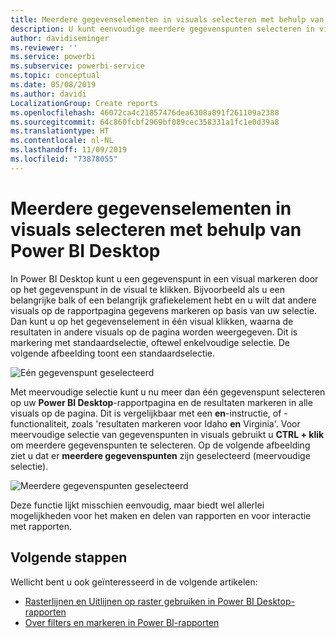 ```yaml
---
title: Meerdere gegevenselementen in visuals selecteren met behulp van Power BI Desktop
description: U kunt eenvoudige meerdere gegevenspunten selecteren in visuals in Power BI Desktop met CTRL+klik
author: davidiseminger
ms.reviewer: ''
ms.service: powerbi
ms.subservice: powerbi-service
ms.topic: conceptual
ms.date: 05/08/2019
ms.author: davidi
LocalizationGroup: Create reports
ms.openlocfilehash: 46072ca4c21857476dea6308a891f261109a2388
ms.sourcegitcommit: 64c860fcbf2969bf089cec358331a1fc1e0d39a8
ms.translationtype: HT
ms.contentlocale: nl-NL
ms.lasthandoff: 11/09/2019
ms.locfileid: "73878055"
---
```

# <a name="multi-select-data-elements-in-visuals-using-power-bi-desktop"></a>Meerdere gegevenselementen in visuals selecteren met behulp van Power BI Desktop

In Power BI Desktop kunt u een gegevenspunt in een visual markeren door op het gegevenspunt in de visual te klikken. Bijvoorbeeld als u een belangrijke balk of een belangrijk grafiekelement hebt en u wilt dat andere visuals op de rapportpagina gegevens markeren op basis van uw selectie. Dan kunt u op het gegevenselement in één visual klikken, waarna de resultaten in andere visuals op de pagina worden weergegeven. Dit is markering met standaardselectie, oftewel enkelvoudige selectie. De volgende afbeelding toont een standaardselectie. 

![Eén gegevenspunt geselecteerd](media/desktop-multi-select/multi-select_01.png)

Met meervoudige selectie kunt u nu meer dan één gegevenspunt selecteren op uw **Power BI Desktop**-rapportpagina en de resultaten markeren in alle visuals op de pagina. Dit is vergelijkbaar met een **en**-instructie, of -functionaliteit, zoals 'resultaten markeren voor Idaho **en** Virginia'. Voor meervoudige selectie van gegevenspunten in visuals gebruikt u **CTRL + klik** om meerdere gegevenspunten te selecteren. Op de volgende afbeelding ziet u dat er **meerdere gegevenspunten** zijn geselecteerd (meervoudige selectie).

![Meerdere gegevenspunten geselecteerd](media/desktop-multi-select/multi-select_02.png)

Deze functie lijkt misschien eenvoudig, maar biedt wel allerlei mogelijkheden voor het maken en delen van rapporten en voor interactie met rapporten. 

## <a name="next-steps"></a>Volgende stappen

Wellicht bent u ook geïnteresseerd in de volgende artikelen:

* [Rasterlijnen en Uitlijnen op raster gebruiken in Power BI Desktop-rapporten](desktop-gridlines-snap-to-grid.md)
* [Over filters en markeren in Power BI-rapporten](power-bi-reports-filters-and-highlighting.md)

